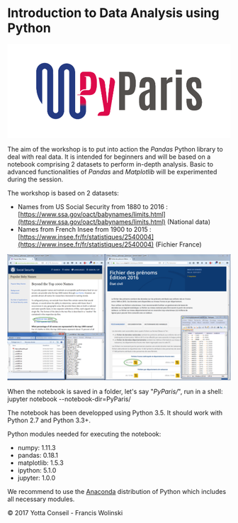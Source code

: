 # Introduction to Data Analysis using Python

![PyParis 2017](https://raw.githubusercontent.com/fran6w/PyParis2017/master/PyParis.png)

The aim of the workshop is to put into action the *Pandas* Python library to deal with real data. It is intended for beginners and will be based on a notebook comprising 2 datasets to perform in-depth analysis. Basic to advanced functionalities of *Pandas* and *Matplotlib* will be experimented during the session.

The workshop is based on 2 datasets:

- Names from US Social Security from 1880 to 2016 : [https://www.ssa.gov/oact/babynames/limits.html](https://www.ssa.gov/oact/babynames/limits.html) (National data)
- Names from French Insee from 1900 to 2015 : [https://www.insee.fr/fr/statistiques/2540004](https://www.insee.fr/fr/statistiques/2540004) (Fichier France)

![Data Sources](https://raw.githubusercontent.com/fran6w/PyParis2017/master/data_sources.png)

When the notebook is saved in a folder, let's say "*PyParis/*", run in a shell:
    jupyter notebook --notebook-dir=PyParis/
 
The notebook has been developped using Python 3.5. It should work with Python 2.7 and Python 3.3+.

Python modules needed for executing the notebook:

- numpy: 1.11.3
- pandas: 0.18.1
- matplotlib: 1.5.3
- ipython: 5.1.0
- jupyter: 1.0.0

We recommend to use the [Anaconda](https://www.continuum.io/downloads) distribution of Python which includes all necessary modules.

© 2017 Yotta Conseil - Francis Wolinski
